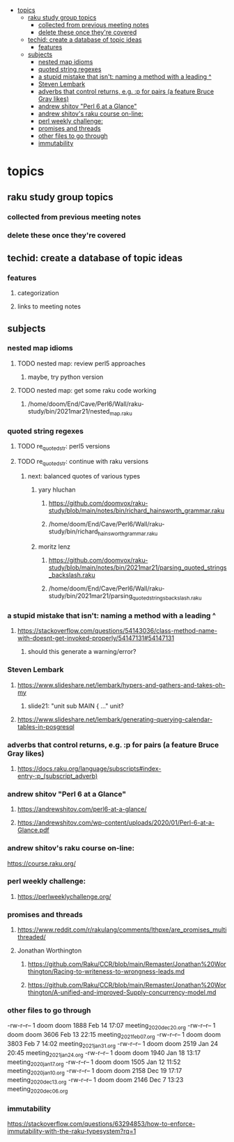 - [topics](#org00d69fd)
  - [raku study group topics](#orgb347ce7)
    - [collected from previous meeting notes](#orgbb85f18)
    - [delete these once they're covered](#org23a3a68)
  - [techid: create a database of topic ideas](#orgd3c10ab)
    - [features](#org2234455)
  - [subjects](#org1448555)
    - [nested map idioms](#org466d452)
    - [quoted string regexes](#orgc32239a)
    - [a stupid mistake that isn't: naming a method with a leading ^](#orgf383aff)
    - [Steven Lembark](#org6eb97c6)
    - [adverbs that control returns, e.g. :p for pairs (a feature Bruce Gray likes)](#org84afdf9)
    - [andrew shitov "Perl 6 at a Glance"](#org3be78c6)
    - [andrew shitov's raku course on-line:](#orge8749ff)
    - [perl weekly challenge:](#org744dc33)
    - [promises and threads](#orgecf7270)
    - [other files to go through](#org5c9ba71)
    - [immutability](#orged04d45)


<a id="org00d69fd"></a>

# topics


<a id="orgb347ce7"></a>

## raku study group topics


<a id="orgbb85f18"></a>

### collected from previous meeting notes


<a id="org23a3a68"></a>

### delete these once they're covered


<a id="orgd3c10ab"></a>

## techid: create a database of topic ideas


<a id="org2234455"></a>

### features

1.  categorization

2.  links to meeting notes


<a id="org1448555"></a>

## subjects


<a id="org466d452"></a>

### nested map idioms

1.  TODO nested map: review perl5 approaches

    1.  maybe, try python version

2.  TODO nested map: get some raku code working

    1.  /home/doom/End/Cave/Perl6/Wall/raku-study/bin/2021mar21/nested<sub>map.raku</sub>


<a id="orgc32239a"></a>

### quoted string regexes

1.  TODO re<sub>quoted</sub><sub>str</sub>: perl5 versions

2.  TODO re<sub>quoted</sub><sub>str</sub>: continue with raku versions

    1.  next: balanced quotes of various types
    
        1.  yary hluchan
        
            1.  <https://github.com/doomvox/raku-study/blob/main/notes/bin/richard_hainsworth_grammar.raku>
            
            2.  /home/doom/End/Cave/Perl6/Wall/raku-study/bin/richard<sub>hainsworth</sub><sub>grammar.raku</sub>
        
        2.  moritz lenz
        
            1.  <https://github.com/doomvox/raku-study/blob/main/notes/bin/2021mar21/parsing_quoted_strings_backslash.raku>
            
            2.  /home/doom/End/Cave/Perl6/Wall/raku-study/bin/2021mar21/parsing<sub>quoted</sub><sub>strings</sub><sub>backslash.raku</sub>


<a id="orgf383aff"></a>

### a stupid mistake that isn't: naming a method with a leading ^

1.  <https://stackoverflow.com/questions/54143036/class-method-name-with-doesnt-get-invoked-properly/54147131#54147131>

    1.  should this generate a warning/error?


<a id="org6eb97c6"></a>

### Steven Lembark

1.  <https://www.slideshare.net/lembark/hypers-and-gathers-and-takes-oh-my>

    1.  slide21:  "unit sub MAIN { &#x2026;"  unit?

2.  <https://www.slideshare.net/lembark/generating-querying-calendar-tables-in-posgresql>


<a id="org84afdf9"></a>

### adverbs that control returns, e.g. :p for pairs (a feature Bruce Gray likes)

1.  <https://docs.raku.org/language/subscripts#index-entry-:p_(subscript_adverb)>


<a id="org3be78c6"></a>

### andrew shitov "Perl 6 at a Glance"

1.  <https://andrewshitov.com/perl6-at-a-glance/>

2.  <https://andrewshitov.com/wp-content/uploads/2020/01/Perl-6-at-a-Glance.pdf>


<a id="orge8749ff"></a>

### andrew shitov's raku course on-line:

<https://course.raku.org/>


<a id="org744dc33"></a>

### perl weekly challenge:

1.  <https://perlweeklychallenge.org/>


<a id="orgecf7270"></a>

### promises and threads

1.  <https://www.reddit.com/r/rakulang/comments/lthpxe/are_promises_multithreaded/>

2.  Jonathan Worthington

    1.  <https://github.com/Raku/CCR/blob/main/Remaster/Jonathan%20Worthington/Racing-to-writeness-to-wrongness-leads.md>
    
    2.  <https://github.com/Raku/CCR/blob/main/Remaster/Jonathan%20Worthington/A-unified-and-improved-Supply-concurrency-model.md>


<a id="org5c9ba71"></a>

### other files to go through

-rw-r&#x2013;r&#x2013; 1 doom doom 1888 Feb 14 17:07 meeting<sub>2020dec20.org</sub> -rw-r&#x2013;r&#x2013; 1 doom doom 3606 Feb 13 22:15 meeting<sub>2021feb07.org</sub> -rw-r&#x2013;r&#x2013; 1 doom doom 3803 Feb 7 14:02 meeting<sub>2021jan31.org</sub> -rw-r&#x2013;r&#x2013; 1 doom doom 2519 Jan 24 20:45 meeting<sub>2021jan24.org</sub> -rw-r&#x2013;r&#x2013; 1 doom doom 1940 Jan 18 13:17 meeting<sub>2020jan17.org</sub> -rw-r&#x2013;r&#x2013; 1 doom doom 1505 Jan 12 11:52 meeting<sub>2020jan10.org</sub> -rw-r&#x2013;r&#x2013; 1 doom doom 2158 Dec 19 17:17 meeting<sub>2020dec13.org</sub> -rw-r&#x2013;r&#x2013; 1 doom doom 2146 Dec 7 13:23 meeting<sub>2020dec06.org</sub>


<a id="orged04d45"></a>

### immutability

<https://stackoverflow.com/questions/63294853/how-to-enforce-immutability-with-the-raku-typesystem?rq=1>
